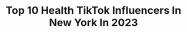 ---
title: Top 10 Health TikTok Influencers In New York In 2023
description: >-
  Find top health TikTok influencers in New York in 2023. Most popular hashtags: #fyp #newyork #health #nyc.
platform: TikTok
hits: 56
text_top: Identify the best TikTok profiles on inBeat.
text_bottom: Our database holds 56 TikTok influencers like this in New York, United States for you to collaborate.
profiles:
  - username: "chefcvyn"
    fullname: >-
      Chef C’Vyn
    bio: >-
      A New Me Begins...I’M THE BEAUTIFUL C’VYN Come Join Me...ON THE QUEST TO HEALTH
    location: "United States"
    followers: 13000
    engagement: 3440
    commentsToLikes: 0.266695
    id: ckc7qzxhfwcjl0j23vq4akgtg
    verified: false
    hashtags: "#dmx, #duet, #fyp, #chefcvyn"
  - username: "girlwithadoge"
    fullname: >-
      Eva Yu
    bio: >-
      Proud Asian IG: Kittycateva Venmo: Eva-Yu
    location: "United States"
    followers: 29400
    engagement: 869
    commentsToLikes: 0.153896
    id: ckcjffj7tb0np0j23szxfs901
    verified: false
    hashtags: "#beauty, #asian, #fyp, #covid19"
  - username: "aye.jessiee"
    fullname: >-
      jessie chen
    bio: >-
      SF | NYC 💌 jessiechen2601@gmail.com
    location: "United States"
    followers: 31300
    engagement: 922
    commentsToLikes: 0.025280
    id: ckce7rh0fl7d70j233hpksv98
    verified: false
    hashtags: "#korean, #fyp, #ootd, #asian"
  - username: "tehrealkitten"
    fullname: >-
      ⚡𝕂𝕚𝕥𝕥𝕖𝕟! 🐈
    bio: >-
      Nichole. 35. New York. CEO of #OOF - Mental Health Advocate - Be A 🌟 (she/her)
    location: "United States"
    followers: 20100
    engagement: 2853
    commentsToLikes: 0.135928
    id: ckbfijh61ecv60j23isrmvqj4
    verified: false
    hashtags: "#intuition, #over30, #overshareinyourunderwear, #duet"
  - username: "yendegreez_"
    fullname: >-
      kevin “yen” nguyen
    bio: >-
      📍NYC Yendegreez@gmail.com
    location: "United States"
    followers: 18600
    engagement: 1047
    commentsToLikes: 0.033608
    id: cka7nx8xvyzct0i78dqih2ytr
    verified: false
    hashtags: "#championsleague, #lawofattraction, #voiceeffects, #millenial"
  - username: "mayemuskofficial"
    fullname: >-
      maye
    bio: >-
      International author/dietitian/speaker/model
    location: "United States"
    followers: 65000
    engagement: 765
    commentsToLikes: 0.041318
    id: ckbqkkpbl5m5o0j233ni2wzlu
    verified: true
    hashtags: "#xyzbca, #model, #awomanmakesaplan, #foryou"
  - username: "maliamakaila"
    fullname: >-
      Malia Makaila 👼🏼
    bio: >-
      NEW YORK CITY GAL 🤍
    location: "United States"
    followers: 197500
    engagement: 832
    commentsToLikes: 0.040768
    id: ck9rjt5bkppgu0j78hm0nuym0
    verified: false
    hashtags: "#transition, #nyc, #fyp, #fitness"
  - username: "bettyimages"
    fullname: >-
      ✊🏾 ☭
    bio: >-
      ⚔️ Hiatus till May 2021 ⚔️
    location: "United States"
    followers: 106800
    engagement: 2832
    commentsToLikes: 0.015747
    id: ckbrfnmlnr9sy0j23cv7blmwl
    verified: false
    hashtags: "#quickrecepies, #cookingtips, #2020election, #health"
  - username: "leepetropoulos"
    fullname: >-
      Lee Petropoulos 
    bio: >-
      God is love ✝️🇬🇷🇨🇾🇺🇸 Ann Arbor Michigan📍✈️ Seeking Laughs, And spread ❤️
    location: "United States"
    followers: 83400
    engagement: 896
    commentsToLikes: 0.125242
    id: ckbf38wsvqujy0j236hzy9vhs
    verified: false
    hashtags: "#lifestyle, #makemomepic, #newyork, #michigan"
  - username: "lizlele"
    fullname: >-
      Liz Lele
    bio: >-
      Creator of the #showerhairchallenge
    location: "United States"
    followers: 376600
    engagement: 784
    commentsToLikes: 0.050977
    id: ck7zp97doo19o0j78kodp1uya
    verified: false
    hashtags: "#fy, #hairs, #dog, #pets"
---